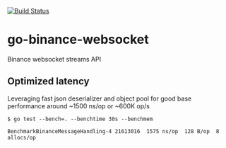 [![Build Status](https://travis-ci.com/alexey-ernest/go-binance-websocket.svg?branch=master)](https://travis-ci.com/alexey-ernest/go-binance-websocket)

# go-binance-websocket
Binance websocket streams API

## Optimized latency
Leveraging fast json deserializer and object pool for good base performance around ~1500 ns/op or ~600K op/s
```
$ go test --bench=. --benchtime 30s --benchmem

BenchmarkBinanceMessageHandling-4 21613016  1575 ns/op  128 B/op  8 allocs/op
```
